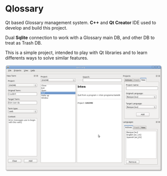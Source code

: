 # Qlossary
Qt based Glossary management system. **C++** and **Qt Creator** IDE used to develop and build this project.

Dual **Sqlite** connection to work with a Glossary main DB, and other DB to treat as Trash DB.

This is a simple project, intended to play with Qt libraries and to learn differents ways to solve similar features.

![alt text](screenshots/qlossary_01.png "New term for GNOME glossary")

